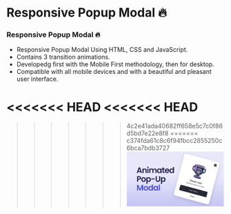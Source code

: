 # Responsive Popup Modal 🔥

### Responsive Popup Modal 🔥

- Responsive Popup Modal Using HTML, CSS and JavaScript.
- Contains 3 transition animations.
- Developedg first with the Mobile First methodology, then for desktop.
- Compatible with all mobile devices and with a beautiful and pleasant user interface.

<<<<<<< HEAD
<<<<<<< HEAD
=======




>>>>>>> 4c2e41ada40682ff658e5c7c0f86d5bd7e22e8f8
=======
>>>>>>> c374fda61c8c6f94fbcc2855250c6bca7bdb3727
![Modal popup](/preview.png)
